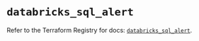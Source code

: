 # `databricks_sql_alert`

Refer to the Terraform Registry for docs: [`databricks_sql_alert`](https://registry.terraform.io/providers/databricks/databricks/1.63.0/docs/resources/sql_alert).
